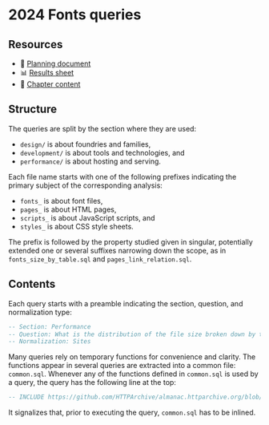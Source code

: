# 2024 Fonts queries

## Resources

* 📄 [Planning document]
* 📊 [Results sheet]
* 📝 [Chapter content]

## Structure

The queries are split by the section where they are used:

* `design/` is about foundries and families,
* `development/` is about tools and technologies, and
* `performance/` is about hosting and serving.

Each file name starts with one of the following prefixes indicating the primary
subject of the corresponding analysis:

* `fonts_` is about font files,
* `pages_` is about HTML pages,
* `scripts_` is about JavaScript scripts, and
* `styles_` is about CSS style sheets.

The prefix is followed by the property studied given in singular, potentially
extended one or several suffixes narrowing down the scope, as in
`fonts_size_by_table.sql` and `pages_link_relation.sql`.

## Contents

Each query starts with a preamble indicating the section, question, and
normalization type:

```sql
-- Section: Performance
-- Question: What is the distribution of the file size broken down by table?
-- Normalization: Sites
```

Many queries rely on temporary functions for convenience and clarity. The
functions appear in several queries are extracted into a common file:
`common.sql`. Whenever any of the functions defined in `common.sql` is used by a
query, the query has the following line at the top:

```sql
-- INCLUDE https://github.com/HTTPArchive/almanac.httparchive.org/blob/main/sql/2024/fonts/common.sql
```

It signalizes that, prior to executing the query, `common.sql` has to be
inlined.

[Planning document]: https://docs.google.com/document/d/1ljEHbDvXComXnW5s_EXZ0nM3_JCLnYr28Xrcf0YYtP8/edit
[Results sheet]: https://docs.google.com/spreadsheets/d/1EkdvJ8e0B9Rr42evC2Ds5Ekwq6gF9oLBW0BA5cmSUT4/edit
[Chapter content]: https://github.com/HTTPArchive/almanac.httparchive.org/tree/main/src/content/en/2024/fonts.md

